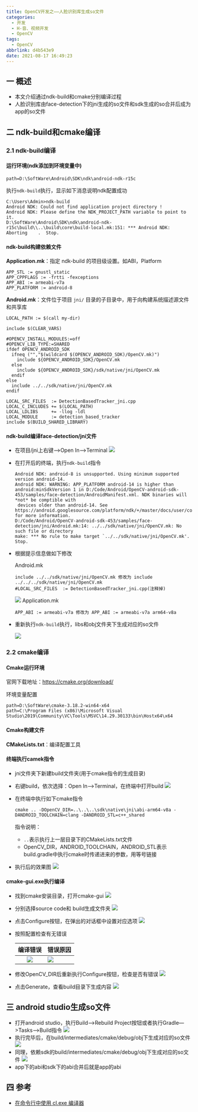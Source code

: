 ```yaml
---
title: OpenCV开发之——人脸识别库生成so文件
categories:
  - 开发
  - H-音、视频开发
  - OpenCV
tags:
  - OpenCV
abbrlink: d4b543e9
date: 2021-08-17 16:49:23
---
```

## 一 概述

* 本文介绍通过ndk-build和cmake分别编译过程
* 人脸识别库由face-detection下的jni生成的so文件和sdk生成的so合并后成为app的so文件

<!--more-->

## 二 ndk-build和cmake编译

### 2.1 ndk-build编译

#### 运行环境(ndk添加到环境变量中)

```
path=D:\SoftWare\Android\SDK\ndk\android-ndk-r15c
```

执行`ndk-build`执行，显示如下消息说明ndk配置成功

```
C:\Users\Admin>ndk-build
Android NDK: Could not find application project directory !
Android NDK: Please define the NDK_PROJECT_PATH variable to point to it.
D:\SoftWare\Android\SDK\ndk\android-ndk-r15c\build\\..\build\core\build-local.mk:151: *** Android NDK: Aborting    .  Stop.
```

#### ndk-build构建依赖文件

**Application.mk**：指定 ndk-build 的项目级设置。如ABI，Platform

```
APP_STL := gnustl_static
APP_CPPFLAGS := -frtti -fexceptions
APP_ABI := armeabi-v7a
APP_PLATFORM := android-8
```

**Android.mk**：文件位于项目 `jni/` 目录的子目录中，用于向构建系统描述源文件和共享库

```
LOCAL_PATH := $(call my-dir)

include $(CLEAR_VARS)

#OPENCV_INSTALL_MODULES:=off
#OPENCV_LIB_TYPE:=SHARED
ifdef OPENCV_ANDROID_SDK
  ifneq ("","$(wildcard $(OPENCV_ANDROID_SDK)/OpenCV.mk)")
    include ${OPENCV_ANDROID_SDK}/OpenCV.mk
  else
    include ${OPENCV_ANDROID_SDK}/sdk/native/jni/OpenCV.mk
  endif
else
  include ../../sdk/native/jni/OpenCV.mk
endif

LOCAL_SRC_FILES  := DetectionBasedTracker_jni.cpp
LOCAL_C_INCLUDES += $(LOCAL_PATH)
LOCAL_LDLIBS     += -llog -ldl
LOCAL_MODULE     := detection_based_tracker
include $(BUILD_SHARED_LIBRARY)
```

#### ndk-build编译face-detection/jni文件

* 在项目/jni上右键—>Open In—>Terminal
  ![][1]
  
* 在打开后的终端，执行`ndk-build`指令

  ```
  Android NDK: android-8 is unsupported. Using minimum supported version android-14.
  Android NDK: WARNING: APP_PLATFORM android-14 is higher than android:minSdkVersion 1 in D:/Code/Android/OpenCV-android-sdk-453/samples/face-detection/AndroidManifest.xml. NDK binaries will *not* be comptible with
   devices older than android-14. See https://android.googlesource.com/platform/ndk/+/master/docs/user/common_problems.md for more information.
  D:/Code/Android/OpenCV-android-sdk-453/samples/face-detection/jni/Android.mk:14: ../../sdk/native/jni/OpenCV.mk: No such file or directory
  make: *** No rule to make target `../../sdk/native/jni/OpenCV.mk'.  Stop.
  ```

* 根据提示信息做如下修改

  Android.mk

  ```
  include ../../sdk/native/jni/OpenCV.mk 修改为 include ../../../sdk/native/jni/OpenCV.mk
  #LOCAL_SRC_FILES  := DetectionBasedTracker_jni.cpp(注释掉)
  ```
  ![][2]
  Application.mk
  
  ```
  APP_ABI := armeabi-v7a 修改为 APP_ABI := armeabi-v7a arm64-v8a
  ```

* 重新执行`ndk-build`执行，libs和obj文件夹下生成对应的so文件

  ![][3]

### 2.2 cmake编译

#### Cmake运行环境

官网下载地址：https://cmake.org/download/

环境变量配置

```
path=D:\SoftWare\cmake-3.18.2-win64-x64
path=C:\Program Files (x86)\Microsoft Visual Studio\2019\Community\VC\Tools\MSVC\14.29.30133\bin\Hostx64\x64
```

#### Cmake构建文件

**CMakeLists.txt**：编译配置工具

#### 终端执行camek指令

* jni文件夹下新建build文件夹(用于cmake指令的生成目录)
* 右键build，依次选择：Open In——>Terminal，在终端中打开build
  ![][4]
* 在终端中执行如下cmake指令

  ```
  cmake .. -DOpenCV_DIR=..\..\..\sdk\native\jni\abi-arm64-v8a -DANDROID_TOOLCHAIN=clang -DANDROID_STL=c++_shared
  ```

  指令说明：

  * `..`表示执行上一层目录下的CMakeLists.txt文件
  * OpenCV_DIR，ANDROID_TOOLCHAIN，ANDROID_STL表示build.gradle中执行cmake时传递进来的参数，用等号链接

* 执行后的效果图
  ![][5]

#### cmake-gui.exe执行编译

* 找到cmake安装目录，打开cmake-gui
  ![][6]
* 分别选择source code和 build生成文件夹
  ![][7]
* 点击Configure按钮，在弹出的对话框中设置对应选项
  ![][8]
  
* 按照配置检查有无错误

  | 编译错误 | 错误原因 |
  | :------: | -------- |
  |  ![][9]  | ![][10]  |
  
* 修改OpenCV_DIR后重新执行Configure按钮，检查是否有错误
  ![][11]
* 点击Generate，查看build目录下生成内容
  ![][12]
## 三 android studio生成so文件

* 打开android studio，执行Build—>Rebuild Project按钮或者执行Gradle—>Tasks—>Build指令
  ![][13]
* 执行完毕后，在build/intermediates/cmake/debug/obj下生成对应的so文件
  ![][14]
* 同理，依赖sdk的build/intermediates/cmake/debug/obj下生成对应的so文件
  ![][15]
* app下的abi和sdk下的abi合并后就是app的abi

## 四 参考

* [在命令行中使用 cl.exe 编译器](https://zhuanlan.zhihu.com/p/98384105)


[1]:https://raw.githubusercontent.com/PGzxc/CDN/master/blog-opencv/android-opencv-face-jni-terminal.png
[2]:https://raw.githubusercontent.com/PGzxc/CDN/master/blog-opencv/android-opencv-face-androidmk-modify.png
[3]:https://raw.githubusercontent.com/PGzxc/CDN/master/blog-opencv/android-opencv-face-ndk-so.png
[4]:https://raw.githubusercontent.com/PGzxc/CDN/master/blog-opencv/android-opencv-face-cmake-open-terminal.png
[5]:https://raw.githubusercontent.com/PGzxc/CDN/master/blog-opencv/android-opencv-face-cmake-terminal-run.png
[6]:https://raw.githubusercontent.com/PGzxc/CDN/master/blog-opencv/android-opencv-cmake-gui.png
[7]:https://raw.githubusercontent.com/PGzxc/CDN/master/blog-opencv/android-opencv-cmake-gui-source-build.png
[8]:https://raw.githubusercontent.com/PGzxc/CDN/master/blog-opencv/android-opencv-cmake-gui-configure.png
[9]:https://raw.githubusercontent.com/PGzxc/CDN/master/blog-opencv/android-opencv-cmake-gui-configure-error.png
[10]:https://raw.githubusercontent.com/PGzxc/CDN/master/blog-opencv/android-opencv-cmake-gui-opencvdir-lack.png
[11]:https://raw.githubusercontent.com/PGzxc/CDN/master/blog-opencv/android-opencv-cmake-gui-correct-configure.png
[12]:https://raw.githubusercontent.com/PGzxc/CDN/master/blog-opencv/android-opencv-cmake-gui-x64-build.png
[13]:https://raw.githubusercontent.com/PGzxc/CDN/master/blog-opencv/android-opencv-task-build.png
[14]:https://raw.githubusercontent.com/PGzxc/CDN/master/blog-opencv/android-opencv-as-cmake-abi.png
[15]:https://raw.githubusercontent.com/PGzxc/CDN/master/blog-opencv/android-opencv-sdk-build-abi.png